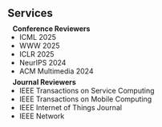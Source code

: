 <h1 id="services"></h1>

<h2 style="margin: 30px 0px 10px;">Services</h2>

<h4 style="margin:0 10px 0;">Conference Reviewers</h4>

<ul style="margin:0 0 5px;">
  <li>ICML 2025</li>
  <li>WWW 2025</li>
  <li>ICLR 2025</li>
  <li>NeurIPS 2024</li>
  <li>ACM Multimedia 2024</li>
</ul>

<h4 style="margin:0 10px 0;">Journal Reviewers</h4>

<ul style="margin:0 0 5px;">
   <li>IEEE Transactions on Service Computing</li>
  <li>IEEE Transactions on Mobile Computing</li>
  <li>IEEE Internet of Things Journal</li>
  <li>IEEE Network</li>
</ul>
